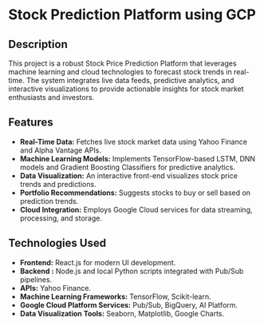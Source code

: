 # Stock Prediction Platform using GCP
## Description

This project is a robust Stock Price Prediction Platform that leverages machine learning and cloud technologies to forecast stock trends in real-time. The system integrates live data feeds, predictive analytics, and interactive visualizations to provide actionable insights for stock market enthusiasts and investors.

## Features

+ **Real-Time Data:** Fetches live stock market data using Yahoo Finance and Alpha Vantage APIs.
+ **Machine Learning Models:** Implements TensorFlow-based LSTM, DNN models and Gradient Boosting Classifiers for predictive analytics.
+ **Data Visualization:** An interactive front-end visualizes stock price trends and predictions.
+ **Portfolio Recommendations:** Suggests stocks to buy or sell based on prediction trends.
+ **Cloud Integration:** Employs Google Cloud services for data streaming, processing, and storage.

## Technologies Used

+ **Frontend:** React.js for modern UI development.
+ **Backend :** Node.js and local Python scripts integrated with Pub/Sub pipelines.
+ **APIs:** Yahoo Finance.
+ **Machine Learning Frameworks:** TensorFlow, Scikit-learn.
+ **Google Cloud Platform Services:** Pub/Sub, BigQuery, AI Platform.
+ **Data Visualization Tools:** Seaborn, Matplotlib, Google Charts.
